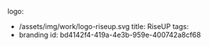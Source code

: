 logo:
  - /assets/img/work/logo-riseup.svg
title: RiseUP
tags:
  - branding
id: bd4142f4-419a-4e3b-959e-400742a8cf68
